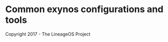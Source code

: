 Common exynos configurations and tools
======================================

Copyright 2017 - The LineageOS Project
